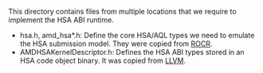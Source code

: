 This directory contains files from multiple locations that we require to implement the HSA ABI runtime.
* hsa.h, amd_hsa*.h: Define the core HSA/AQL types we need to emulate the HSA submission model. They were copied from
  [ROCR](https://github.com/RadeonOpenCompute/ROCR-Runtime/tree/master/src/inc).
* AMDHSAKernelDescriptor.h: Defines the HSA ABI types stored in an HSA code object binary. It was copied from
  [LLVM](https://github.com/llvm/llvm-project/blob/main/llvm/include/llvm/Support/AMDHSAKernelDescriptor.h).